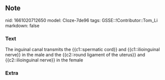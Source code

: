 ## Note
nid: 1661020712650
model: Cloze-7de96
tags: GSSE::!Contributor::Tom_Li
markdown: false

### Text
<div>
  The inguinal canal transmits the {{c1::spermatic cord}} and
  {{c1::ilioinguinal nerve}} in the male and the {{c2::round
  ligament of the uterus}} and {{c2::ilioinguinal nerve}} in the
  female
</div>

### Extra

